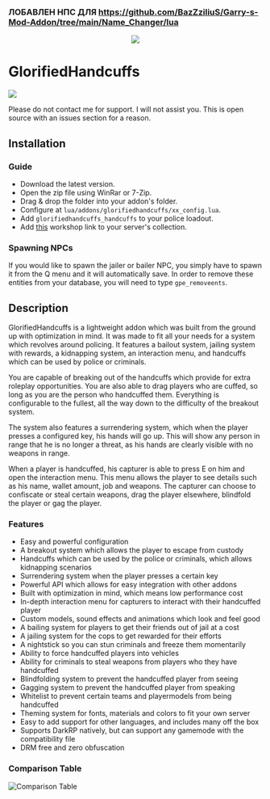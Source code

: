 ### ЛОБАВЛЕН НПС ДЛЯ https://github.com/BazZziliuS/Garry-s-Mod-Addon/tree/main/Name_Changer/lua





<p align="center"><a href="https://www.youtube.com/watch?v=Q1wx7qCR87k"><img src="https://i.imgur.com/xJORcAQ.png"></a></p>

# GlorifiedHandcuffs

<a href="https://discord.gg/glorifiedstudios"><img src="https://img.shields.io/discord/329643791063449600?label=discord"></a>

Please do not contact me for support. I will not assist you. This is open source with an issues section for a reason.

## Installation

### Guide

- Download the latest version.
- Open the zip file using WinRar or 7-Zip.
- Drag & drop the folder into your addon's folder.
- Configure at `lua/addons/glorifiedhandcuffs/xx_config.lua`.
- Add `glorifiedhandcuffs_handcuffs` to your police loadout.
- Add [this](https://steamcommunity.com/sharedfiles/filedetails/?id=2163007864) workshop link to your server's collection.

### Spawning NPCs

If you would like to spawn the jailer or bailer NPC, you simply have to spawn it from the Q menu and it will automatically save. In order to remove these entities from your database, you will need to type `gpe_removeents`.

## Description

GlorifiedHandcuffs is a lightweight addon which was built from the ground up with optimization in mind. It was made to fit all your needs for a system which revolves around policing. It features a bailout system, jailing system with rewards, a kidnapping system, an interaction menu, and handcuffs which can be used by police or criminals.

You are capable of breaking out of the handcuffs which provide for extra roleplay opportunities. You are also able to drag players who are cuffed, so long as you are the person who handcuffed them. Everything is configurable to the fullest, all the way down to the difficulty of the breakout system.

The system also features a surrendering system, which when the player presses a configured key, his hands will go up. This will show any person in range that he is no longer a threat, as his hands are clearly visible with no weapons in range.

When a player is handcuffed, his capturer is able to press E on him and open the interaction menu. This menu allows the player to see details such as his name, wallet amount, job and weapons. The capturer can choose to confiscate or steal certain weapons, drag the player elsewhere, blindfold the player or gag the player.

### Features

- Easy and powerful configuration
- A breakout system which allows the player to escape from custody
- Handcuffs which can be used by the police or criminals, which allows kidnapping scenarios
- Surrendering system when the player presses a certain key
- Powerful API which allows for easy integration with other addons
- Built with optimization in mind, which means low performance cost
- In-depth interaction menu for capturers to interact with their handcuffed player
- Custom models, sound effects and animations which look and feel good
- A bailing system for players to get their friends out of jail at a cost
- A jailing system for the cops to get rewarded for their efforts
- A nightstick so you can stun criminals and freeze them momentarily
- Ability to force handcuffed players into vehicles
- Ability for criminals to steal weapons from players who they have handcuffed
- Blindfolding system to prevent the handcuffed player from seeing
- Gagging system to prevent the handcuffed player from speaking
- Whitelist to prevent certain teams and playermodels from being handcuffed
- Theming system for fonts, materials and colors to fit your own server
- Easy to add support for other languages, and includes many off the box
- Supports DarkRP natively, but can support any gamemode with the compatibility file
- DRM free and zero obfuscation

### Comparison Table

![Comparison Table](https://i.imgur.com/b9xlIUL.png)

